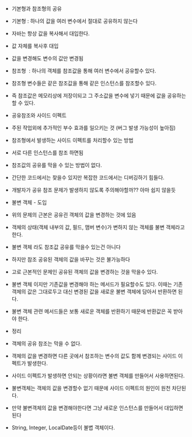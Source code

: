 - 기본형과 참조형의 공유

- 기본형 : 하나의 값을 여러 변수에서 절대로 공유하지 않는다

- 자바는 항상 값을 복사해서 대입한다.
- 값 자체를 복사후 대입
- 값을 변경해도 변수의 값만 변경됨  

- 참조형  : 하나의 객체를 참조값을 통해 여러 변수에서 공유할수 있다.

- 참조형 변수들은 같은 참조값을 통해 같은 인스턴스를 참조할수 있다.

- 즉 참조값은 메모리상에 저장이되고 그 주소값을 변수에 넣기 때문에 값을 공유하는 할 수 있다.

  

- 공유참조와 사이드 이펙트
- 주된 작업외에 추가적인 부수 효과를 일으키는 것 (버그 발생 가능성이 높아짐)
- 참조형에서 발생하는 사이드 이펙트를 처리할수 있는 방법

- 서로 다른 인스턴스를 참조 하면됨

- 참조값의 공유를 막을 수 있는 방법이 없다.
- 간단한 코드에서는 찾을수 있지만 복잡한 코드에서는 디버깅하기 힘들다.

- 개발자가 공유 참조 문제가 발생하지 않도록 주의해야할까?? 아마 쉽지 않을듯

- 불변 객체 - 도입
- 위의 문제의 근본은 공유괸 객체의 값을 변경하는 것에 있음
- 객체의 상태(객체 내부의 값, 필드, 맴버 변수)가 변하지 않는 객체를 불변 객체라고 한다.
- 불변 객체 라도 참조값 공유를 막을수 있는건 아니다

- 하지만 참조 공유된 객체의 값을 바꾸는 것은 불가능하다
- 고로 근본적인 문제인 공유된 객체의 값을 변경하는 것을 막을수 있다.

- 불변 객체 이지만 기존값을 변경해야 하는 메서드가 필요할수도 있다. 이때는 기존객체의 값은 그대로두고 대신 변경된 값을 새로운 불변 객체에 담아서 반환하면 된다.

- 불변 객체 관련 메서드들은 보통 새로운 객체를 반환하기 때문에 반환값은 꼭 받아야 한다.

  

- 정리

- 객체의 공유 참조는 막을 수 없다. 
- 객체의 값을 변경하면 다른 곳에서 참조하는 변수의 값도 함께 변경되는 사이드 이펙트가 발생한다. 
- 사이드 이펙트가 발생하면 안되는 상황이라면 불변 객체를 만들어서 사용하면된다. 
- 불변객체는 객체의 값을 변경할수 없기 때문에 사이드 이펙트의 원인이 원천 차단된다. 
- 만약 불변객체의 값을 변경해야한다면 그냥 새로운 인스턴스를 만들어서 대입하면 된다
- String, Integer, LocalDate등이 불볍 객체이다.